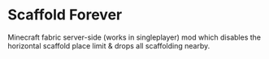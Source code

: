 # Scaffold Forever
Minecraft fabric server-side (works in singleplayer) mod which disables the horizontal scaffold place limit & drops all scaffolding nearby.